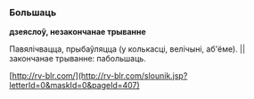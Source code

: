 ### Большаць
**дзеяслоў, незакончанае трыванне**

Павялічвацца, прыбаўляцца (у колькасці, велічыні, аб'ёме). || закончанае трыванне: пабольшаць.

<a rel="author">[http://rv-blr.com/](http://rv-blr.com/slounik.jsp?letterId=0&maskId=0&pageId=407)</a>

